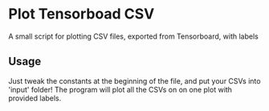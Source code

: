 # Plot Tensorboad CSV
A small script for plotting CSV files, exported from Tensorboard, with labels

## Usage
Just tweak the constants at the beginning of the file, and put your CSVs into 'input' folder!
The program will plot all the CSVs on on one plot with provided labels.